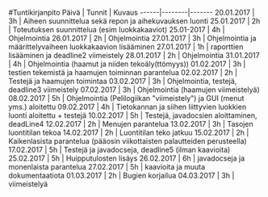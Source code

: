 #Tuntikirjanpito
Päivä | Tunnit | Kuvaus
------|--------|-------
20.01.2017 | 3h | Aiheen suunnittelua sekä repon ja aihekuvauksen luonti
25.01.2017 | 2h | Toteutuksen suunnittelua (esim luokkakaaviot)
25.01-2017 | 4h | Ohjelmointia
26.01.2017 | 2h | Ohjelmointia
27.01.2017 | 3h | Ohjelmointia ja määrittelyvaiheen luokkakaavion lisääminen
27.01.2017 | 1h | raporttien lisääminen ja deadline2 viimeistely
28.01.2017 | 2h | Ohjelmointia
31.01.2017 | 4h | Ohjelmointia (haamut ja niiden tekoäly(ttömyys))
01.02.2017 | 3h | testien tekemistä ja haamujen toiminnan parantelua
02.02.2017 | 2h | Testejä ja haamujen toimintaa
03.02.2017 | 3h | Ohjelmointia, testejä, deadline3 viimeistely
07.02.2017 | 3h | Ohjelmointia (haamujen viimeistelyä)
08.02.2017 | 5h | Ohjelmointia (Pelilogiikan "viimeistely") ja GUI (menut yms.) aloitettu
09.02.2017 | 4h | Tietokannan ja siihen liittyvien luokkien luonti aloitettu + testejä
10.02.2017 | 5h | Testejä, javadocsien aloittaminen, deadLine4
12.02.2017 | 2h | Menujen parantelua
13.02.2017 | 3h | Tasojen luontitilan tekoa
14.02.2017 | 2h | Luontitilan teko jatkuu
15.02.2017 | 2h | Kaikenlasista parantelua (pääosin viikottaisten palautteiden perusteella)
17.02.2017 | 5h | Testejä ja javadocseja, deadline5 (ilman kaavioita)
25.02.2017 | 5h | Huipputulosten lisäys
26.02.2017 | 6h | javadocseja ja monenlaista parantelua
27.02.2017 | 5h | kaavioita ja muuta dokumentaatiota
01.03.2017 | 2h | Bugien korjailua
04.03.2017 | 3h | viimeistelyä
